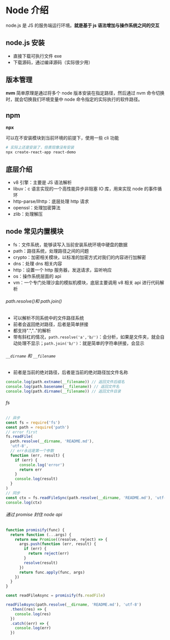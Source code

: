 # Node 介绍

node.js 是 JS 的服务端运行环境。**就是基于 js 语法增加与操作系统之间的交互**

## node.js 安装

- 直接下载可执行文件 exe
- 下载源码，通过编译源码（实际很少用）

## 版本管理

**nvm**
简单原理是通过将多个 node 版本安装在指定路径，然后通过 nvm 命令切换时，就会切换我们环境变量中 node 命令指定的实际执行的软件路径。

## npm

**npx**

可以在不安装模块到当前环境的前提下，使用一些 cli 功能

```bash
# 实际上还是安装了，但表现像没有安装
npx create-react-app react-demo
```

## 底层介绍

- v8 引擎：主要是 JS 语法解析
- libuv：c 语言实现的一个高性能异步非阻塞 IO 库，用来实现 node 的事件循环
- http-parse/llhttp：底层处理 http 请求
- openssl：处理加密算法
- zlib：处理解压

## node 常见内置模块

- fs：文件系统，能够读写入当前安装系统环境中硬盘的数据
- path：路径系统，处理路径之间的问题
- crypto：加密相关模块，以标准的加密方式对我们的内容进行加解密
- dns：处理 dns 相关内容
- http：设置一个 http 服务器，发送请求，监听响应
- os：操作系统层面的 api
- vm：一个专门处理沙盒的模拟机模块，底层主要调用 v8 相关 api 进行代码解析

###### path.resolve()和 path.join()

- 可以解析不同系统中的文件路径系统
- 前者会返回绝对路径，后者是简单拼接
- 都支持".",".."的解析
- 带有斜杠的情况，`path.resolve('a','b/')`：会分析，如果是文件夹，就会自动处理不显示；`path.join('b/')`：就是简单的字符串拼接，会显示

###### `__dirname` 和 `__filename`

- 前者是当前的绝对路径，后者是当前的绝对路径加文件名称

```js
console.log(path.extname(__filename)) // 返回文件后缀名
console.log(path.basename(__filename)) // 返回文件名
console.log(path.dirname(__filename)) // 返回文件目录
```

###### fs

```js
// 异步
const fs = require('fs')
const path = require('path')
// error first
fs.readFile(
  path.resolve(__dirname, 'README.md'),
  'utf-8',
  // err永远是第一个参数
  function (err, result) {
    if (err) {
      console.log('error')
      return err
    }
    console.log(result)
  }
)
// 同步
const ctx = fs.readFileSync(path.resolve(__dirname, 'README.md'), 'utf-8')
console.log(ctx)
```

###### 通过 promise 封住 node api

```js
function promisify(func) {
  return function (...args) {
    return new Promise((resolve, reject) => {
      args.push(function (err, result) {
        if (err) {
          return reject(err)
        }
        resolve(result)
      })
      return func.apply(func, args)
    })
  }
}

const readFileAsync = promisify(fs.readFile)

readFileAsync(path.resolve(__dirname, 'README.md'), 'utf-8')
  .then((res) => {
    console.log(res)
  })
  .catch((err) => {
    console.log(err)
  })
```

